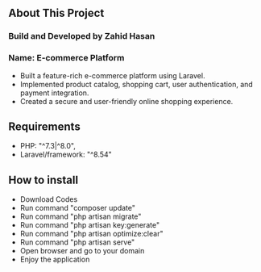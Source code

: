 ## About This Project

### Build and Developed by Zahid Hasan

### Name: E-commerce Platform

- Built a feature-rich e-commerce platform using Laravel.
- Implemented product catalog, shopping cart, user authentication, and payment integration.
- Created a secure and user-friendly online shopping experience.

## Requirements

- PHP: "^7.3|^8.0",
- Laravel/framework: "^8.54"

## How to install

- Download Codes
- Run command "composer update"
- Run command "php artisan migrate"
- Run command "php artisan key:generate"
- Run command "php artisan optimize:clear"
- Run command "php artisan serve"
- Open browser and go to your domain
- Enjoy the application
